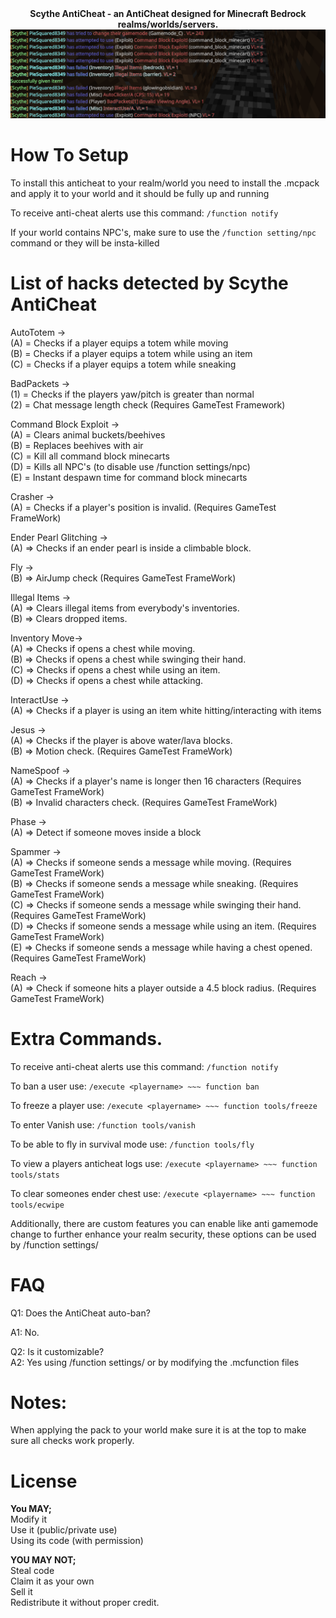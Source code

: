 <div align="center">
  <b>Scythe AntiCheat - an AntiCheat designed for Minecraft Bedrock realms/worlds/servers.</b>

  <img src="https://raw.githubusercontent.com/MrDiamond64/image-assets/main/scythe%20pog%20anticheat.png" width="600" alt="Scythe AntiCheat" />
   
</div>

# How To Setup
To install this anticheat to your realm/world you need to install the .mcpack and apply it to your world and it should be fully up and running

To receive anti-cheat alerts use this command: ```/function notify```

If your world contains NPC's, make sure to use the ```/function setting/npc``` command or they will be insta-killed

# List of hacks detected by Scythe AntiCheat

  AutoTotem -><br />
      (A) = Checks if a player equips a totem while moving<br />
      (B) = Checks if a player equips a totem while using an item<br />
      (C) = Checks if a player equips a totem while sneaking<br />
      
  BadPackets -><br />
      (1) = Checks if the players yaw/pitch is greater than normal<br />
      (2) = Chat message length check (Requires GameTest Framework)
   
  Command Block Exploit -><br />
      (A) = Clears animal buckets/beehives<br />
      (B) = Replaces beehives with air<br />
      (C) = Kill all command block minecarts<br />
      (D) = Kills all NPC's (to disable use /function settings/npc)<br />
      (E) = Instant despawn time for command block minecarts
      
  Crasher -><br />
      (A) = Checks if a player's position is invalid. (Requires GameTest FrameWork)<br />
 
  Ender Pearl Glitching -><br />
      (A) => Checks if an ender pearl is inside a climbable block.
      
  Fly -><br />
      (B) => AirJump check (Requires GameTest FrameWork)
   
  Illegal Items -><br />
      (A) => Clears illegal items from everybody's inventories.<br />
      (B) => Clears dropped items.
      
  Inventory Move-><br />
      (A) => Checks if opens a chest while moving.<br />
      (B) => Checks if opens a chest while swinging their hand.<br />
      (C) => Checks if opens a chest while using an item.<br />
      (D) => Checks if opens a chest while attacking.<br />
      
  InteractUse -><br />
      (A) => Checks if a player is using an item white hitting/interacting with items
      
  Jesus -><br />
      (A) => Checks if the player is above water/lava blocks.<br />
      (B) => Motion check. (Requires GameTest FrameWork)

  NameSpoof -><br />
      (A) => Checks if a player's name is longer then 16 characters (Requires GameTest FrameWork)<br />
      (B) => Invalid characters check. (Requires GameTest FrameWork)<br />

  Phase -><br />
      (A) => Detect if someone moves inside a block
      
  Spammer -><br />
      (A) => Checks if someone sends a message while moving. (Requires GameTest FrameWork)<br />
      (B) => Checks if someone sends a message while sneaking. (Requires GameTest FrameWork)<br />
      (C) => Checks if someone sends a message while swinging their hand. (Requires GameTest FrameWork)<br />
      (D) => Checks if someone sends a message while using an item. (Requires GameTest FrameWork)<br />
      (E) => Checks if someone sends a message while having a chest opened. (Requires GameTest FrameWork)<br />

  Reach -><br />
      (A) => Check if someone hits a player outside a 4.5 block radius. (Requires GameTest FrameWork)


# Extra Commands.

To receive anti-cheat alerts use this command: ```/function notify```

To ban a user use: ```/execute <playername> ~~~ function ban```

To freeze a player use: ```/execute <playername> ~~~ function tools/freeze```

To enter Vanish use: ```/function tools/vanish```

To be able to fly in survival mode use: ```/function tools/fly```

To view a players anticheat logs use: ```/execute <playername> ~~~ function tools/stats```

To clear someones ender chest use: ```/execute <playername> ~~~ function tools/ecwipe```

Additionally, there are custom features you can enable like anti gamemode change to further enhance your realm security, these options can be used by /function settings/<name>

# FAQ

Q1: Does the AntiCheat auto-ban?

A1: No.

Q2: Is it customizable?<br />
A2: Yes using /function settings/<name> or by modifying the .mcfunction files

# Notes:

When applying the pack to your world make sure it is at the top to make sure all checks work properly.

# License
**You MAY;**<br />
Modify it<br />
Use it (public/private use)<br />
Using its code (with permission)<br />

**YOU MAY NOT;**<br />
Steal code<br />
Claim it as your own<br />
Sell it<br />
Redistribute it without proper credit.
